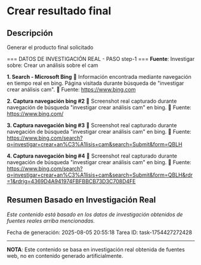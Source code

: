 # Crear resultado final

## Descripción
Generar el producto final solicitado



=== DATOS DE INVESTIGACIÓN REAL - PASO step-1 ===
**Fuente**: Investigar sobre: Crear un análisis sobre el cam


**1. Search - Microsoft Bing**
   📄 Información encontrada mediante navegación en tiempo real en bing. Página visitada durante búsqueda de "investigar crear análisis cam".
   🔗 Fuente: https://www.bing.com


**2. Captura navegación bing #2**
   📄 Screenshot real capturado durante navegación de búsqueda "investigar crear análisis cam" en bing.
   🔗 Fuente: https://www.bing.com/


**3. Captura navegación bing #3**
   📄 Screenshot real capturado durante navegación de búsqueda "investigar crear análisis cam" en bing.
   🔗 Fuente: https://www.bing.com/search?q=investigar+crear+an%C3%A1lisis+cam&search=Submit&form=QBLH


**4. Captura navegación bing #4**
   📄 Screenshot real capturado durante navegación de búsqueda "investigar crear análisis cam" en bing.
   🔗 Fuente: https://www.bing.com/search?q=investigar+crear+an%C3%A1lisis+cam&search=Submit&form=QBLH&rdr=1&rdrig=4369D4A941974FBFBBCB73D3C708D4FE



## Resumen Basado en Investigación Real
*Este contenido está basado en los datos de investigación obtenidos de fuentes reales arriba mencionadas.*

Fecha de generación: 2025-08-05 20:55:18
Tarea ID: task-1754427272428

---
**NOTA**: Este contenido se basa en investigación real obtenida de fuentes web, no en contenido generado artificialmente.
